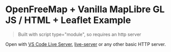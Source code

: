 # OpenFreeMap + Vanilla MapLibre GL JS / HTML + Leaflet Example

> Built with script type="module", so requires an http server

Open with [VS Code Live Server](https://marketplace.visualstudio.com/items?itemName=ritwickdey.LiveServer), [live-server](https://www.npmjs.com/package/live-server) or any other basic HTTP server.
